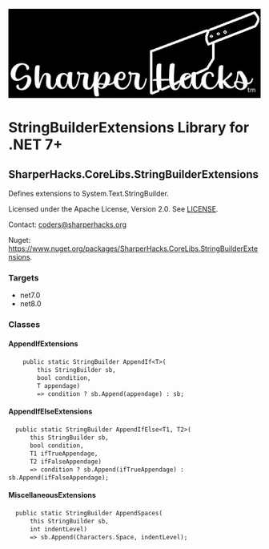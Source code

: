 ![SharperHacks logo](SHLLC-Logo.jpg)
# StringBuilderExtensions Library for .NET 7+
## SharperHacks.CoreLibs.StringBuilderExtensions

Defines extensions to System.Text.StringBuilder.

Licensed under the Apache License, Version 2.0. See [LICENSE](LICENSE).

Contact: coders@sharperhacks.org

Nuget: https://www.nuget.org/packages/SharperHacks.CoreLibs.StringBuilderExtensions.

### Targets
- net7.0
- net8.0

### Classes

#### AppendIfExtensions

```
    public static StringBuilder AppendIf<T>(
        this StringBuilder sb,
        bool condition,
        T appendage)
        => condition ? sb.Append(appendage) : sb;
```

#### AppendIfElseExtensions

```
  public static StringBuilder AppendIfElse<T1, T2>(
      this StringBuilder sb,
      bool condition,
      T1 ifTrueAppendage,
      T2 ifFalseAppendage)
      => condition ? sb.Append(ifTrueAppendage) : sb.Append(ifFalseAppendage);
```

#### MiscellaneousExtensions

```
  public static StringBuilder AppendSpaces(
      this StringBuilder sb,
      int indentLevel)
      => sb.Append(Characters.Space, indentLevel);
```